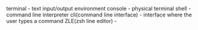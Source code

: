 terminal - text input/output environment
console - physical terminal
shell - command line interpreter
cli(command line interface) - interface where the user types a command
ZLE(zsh line editor) - 
